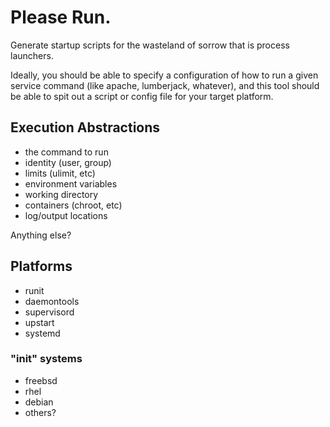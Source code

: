 # Please Run.

Generate startup scripts for the wasteland of sorrow that is process launchers.

Ideally, you should be able to specify a configuration of how to run a given
service command (like apache, lumberjack, whatever), and this tool should
be able to spit out a script or config file for your target platform.

## Execution Abstractions

* the command to run
* identity (user, group)
* limits (ulimit, etc)
* environment variables
* working directory
* containers (chroot, etc)
* log/output locations

Anything else?

## Platforms

* runit
* daemontools
* supervisord
* upstart
* systemd

### "init" systems

* freebsd
* rhel
* debian
* others?
